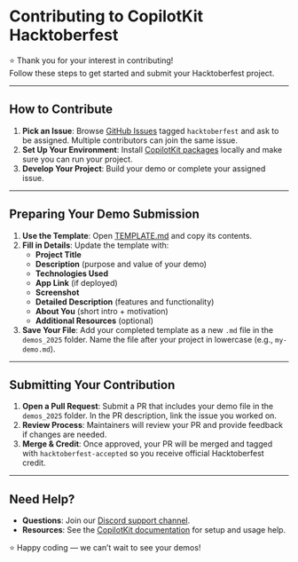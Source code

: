 # Contributing to CopilotKit Hacktoberfest

⭐ Thank you for your interest in contributing!  
Follow these steps to get started and submit your Hacktoberfest project.  

---

## How to Contribute

1. **Pick an Issue**: Browse [GitHub Issues](https://github.com/CopilotKit/CopilotKit/issues) tagged `hacktoberfest` and ask to be assigned. Multiple contributors can join the same issue.  
2. **Set Up Your Environment**: Install [CopilotKit packages](https://docs.copilotkit.ai/direct-to-llm/guides/quickstart) locally and make sure you can run your project.  
3. **Develop Your Project**: Build your demo or complete your assigned issue.  

---

## Preparing Your Demo Submission

1. **Use the Template**: Open [TEMPLATE.md](./TEMPLATE.md) and copy its contents.  
2. **Fill in Details**: Update the template with:  
   - **Project Title**  
   - **Description** (purpose and value of your demo)  
   - **Technologies Used**  
   - **App Link** (if deployed)  
   - **Screenshot**  
   - **Detailed Description** (features and functionality)  
   - **About You** (short intro + motivation)  
   - **Additional Resources** (optional)  
3. **Save Your File**: Add your completed template as a new `.md` file in the `demos_2025` folder. Name the file after your project in lowercase (e.g., `my-demo.md`).  

---

## Submitting Your Contribution

1. **Open a Pull Request**: Submit a PR that includes your demo file in the `demos_2025` folder. In the PR description, link the issue you worked on.  
2. **Review Process**: Maintainers will review your PR and provide feedback if changes are needed.  
3. **Merge & Credit**: Once approved, your PR will be merged and tagged with `hacktoberfest-accepted` so you receive official Hacktoberfest credit.  

---

## Need Help?

- **Questions**: Join our [Discord support channel](https://discord.com/invite/6dffbvGU3D).  
- **Resources**: See the [CopilotKit documentation](https://docs.copilotkit.ai/what-is-copilotkit) for setup and usage help.  

⭐ Happy coding — we can’t wait to see your demos!
